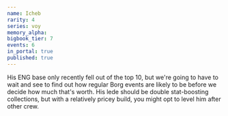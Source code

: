 ```yaml
---
name: Icheb
rarity: 4
series: voy
memory_alpha:
bigbook_tier: 7
events: 6
in_portal: true
published: true
---
```


His ENG base only recently fell out of the top 10, but we're going to have to wait and see to find out how regular Borg events are likely to be before we decide how much that's worth. His lede should be double stat-boosting collections, but with a relatively pricey build, you might opt to level him after other crew.
